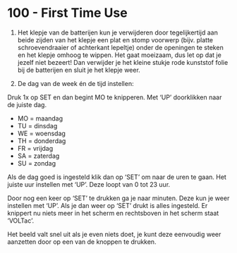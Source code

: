 # 100 - First Time Use

1. Het klepje van de batterijen kun je verwijderen door tegelijkertijd aan beide zijden
van het klepje een plat en stomp voorwerp (bijv. platte schroevendraaier of
achterkant lepeltje) onder de openingen te steken en het klepje omhoog te
wippen. Het gaat moeizaam, dus let op dat je jezelf niet bezeert!
Dan verwijder je het kleine stukje rode kunststof folie bij de batterijen en sluit je
het klepje weer.

2. De dag van de week én de tijd instellen:

Druk 1x op SET en dan begint MO te knipperen. Met ‘UP’ doorklikken naar de juiste
dag.

- MO = maandag
- TU = dinsdag
- WE = woensdag
- TH = donderdag
- FR = vrijdag
- SA = zaterdag
- SU = zondag

Als de dag goed is ingesteld klik dan op ‘SET’ om naar de uren te gaan. Het juiste
uur instellen met ‘UP’. Deze loopt van 0 tot 23 uur.

Door nog een keer op ‘SET’ te drukken ga je naar minuten. Deze kun je weer
instellen met ‘UP’. Als je dan weer op ‘SET’ drukt is alles ingesteld. Er knippert nu
niets meer in het scherm en rechtsboven in het scherm staat ‘VOLTac’.

Het beeld valt snel uit als je even niets doet, je kunt deze eenvoudig weer
aanzetten door op een van de knoppen te drukken.
